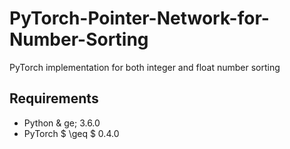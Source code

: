 # PyTorch-Pointer-Network-for-Number-Sorting
PyTorch implementation for both integer and float number sorting

## Requirements
 - Python & ge; 3.6.0
 - PyTorch $ \geq $ 0.4.0